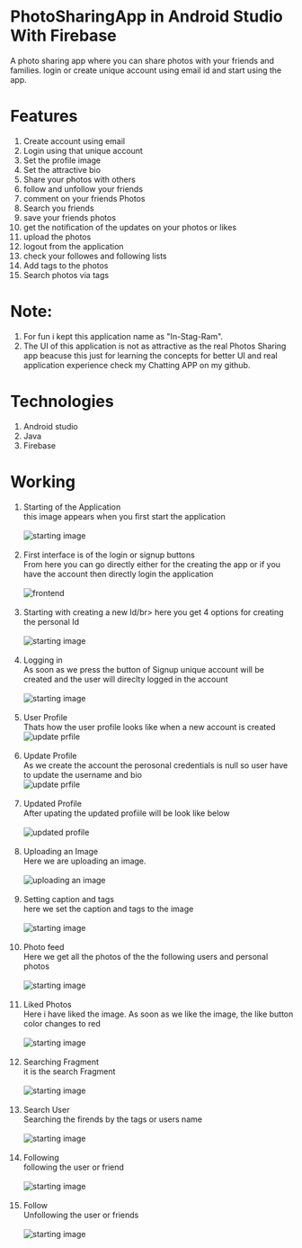 # PhotoSharingApp in Android Studio With Firebase
A photo sharing app where you can share photos with your friends and families. login or create unique account using email id and start using the app.
# Features
1. Create account using email 
2. Login using that unique account
3. Set the profile image
4. Set the attractive bio
5. Share your photos with others
6. follow and unfollow your friends
7. comment on your friends Photos
8. Search you friends
9. save your friends photos
10. get the notification of the updates on your photos or likes
11. upload the photos
12. logout from the application
13. check your followes and following lists
14. Add tags to the photos
15. Search photos via tags

# Note:
1. For fun i kept this application name as "In-Stag-Ram". 
2. The UI of this application is not as attractive as the real Photos Sharing app beacuse this just for learning the concepts for better UI and real 
application experience check my Chatting APP on my github.

# Technologies
1. Android studio
2. Java
3. Firebase

# Working
1. Starting of the Application</br>
this image appears when you first start the application</br></br>
![starting image](https://github.com/sahilsandhu/PhotoSharingApp/blob/master/starting.jpeg)</br></br>
2. First interface is of the login or signup buttons </br>
From here you can go directly either for the creating the app or if you have the account then directly login the application</br></br>
![frontend](https://github.com/sahilsandhu/PhotoSharingApp/blob/master/frontend.jpeg)</br></br>
3. Starting with creating a new Id/br>
here you get 4 options for creating the personal Id</br></br>
![starting image](https://github.com/sahilsandhu/PhotoSharingApp/blob/master/signup.jpeg)</br></br>
4. Logging in</br> 
As soon as we press the button of Signup unique account will be created and the user will direclty logged in the account</br></br>
![starting image](https://github.com/sahilsandhu/PhotoSharingApp/blob/master/creating%20account.jpeg)</br></br>
5. User Profile</br> 
Thats how the user profile looks like when a new account is created</br>
![update prfile](https://github.com/sahilsandhu/PhotoSharingApp/blob/master/Profile.jpeg)</br></br>
6. Update Profile</br> 
As we create the account the perosonal credentials is null so user have to update the username and bio</br>
![update prfile](https://github.com/sahilsandhu/PhotoSharingApp/blob/master/updateProfile.jpeg)</br></br>
6. Updated Profile</br> 
After upating the updated profiile will be look like below</br></br>
![updated profile](https://github.com/sahilsandhu/PhotoSharingApp/blob/master/updatedProfile.jpeg)</br></br>
7. Uploading an Image</br> 
Here we are uploading an image.</br></br>
![uploading an image](https://github.com/sahilsandhu/PhotoSharingApp/blob/master/uploadImage.jpeg)</br></br>
8. Setting caption and tags</br> 
here we set the caption and tags to the image</br></br>
![starting image](https://github.com/sahilsandhu/PhotoSharingApp/blob/master/setcomment.jpeg)</br></br>
9. Photo feed</br> 
Here we get all the photos of the the following users and personal photos</br></br>
![starting image](https://github.com/sahilsandhu/PhotoSharingApp/blob/master/picture.jpeg)</br></br>
10. Liked Photos</br> 
Here i have liked the image. As soon as we like the image, the like button color changes to red</br></br>
![starting image](https://github.com/sahilsandhu/PhotoSharingApp/blob/master/likedlmages.jpeg)</br></br>
11. Searching Fragment</br> 
it is the search Fragment</br></br>
![starting image](https://github.com/sahilsandhu/PhotoSharingApp/blob/master/search.jpeg)</br></br>
12. Search User</br> 
Searching the firends by the tags or users name</br></br>
![starting image](https://github.com/sahilsandhu/PhotoSharingApp/blob/master/searchFriend.jpeg)</br></br>
13. Following</br> 
following the user or friend</br></br>
![starting image](https://github.com/sahilsandhu/PhotoSharingApp/blob/master/follow.jpeg)</br></br>
14. Follow</br> 
Unfollowing the user  or friends</br></br>
![starting image](https://github.com/sahilsandhu/PhotoSharingApp/blob/master/following.jpeg)</br></br>

